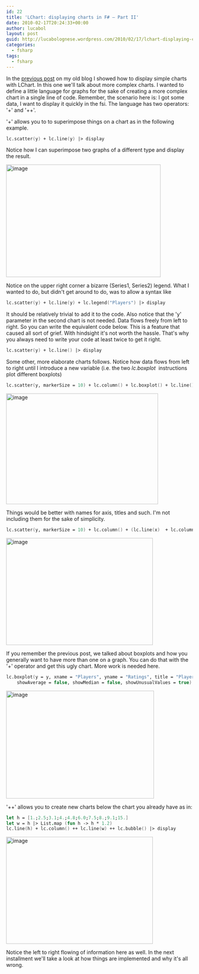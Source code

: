 ```yaml
---
id: 22
title: 'LChart: displaying charts in F# – Part II'
date: 2010-02-17T20:24:33+00:00
author: lucabol
layout: post
guid: http://lucabolognese.wordpress.com/2010/02/17/lchart-displaying-charts-in-f-part-ii/
categories:
  - fsharp
tags:
  - fsharp
---
```

In the [previous post](/2010/02/17/lchart-displaying-charts-in-f-part-i) on my old blog I showed how to display simple charts with LChart. In this one we'll talk about more complex charts. I wanted to define a little language for graphs for the sake of creating a more complex chart in a single line of code. Remember, the scenario here is: I got some data, I want to display it quickly in the fsi. The language has two operators: '+' and '++'.

'+' allows you to to superimpose things on a chart as in the following example.

```fsharp
lc.scatter(y) + lc.line(y) |> display
```

Notice how I can superimpose two graphs of a different type and display the result.

[<img style="border-bottom:0;border-left:0;display:inline;border-top:0;border-right:0;" title="image" border="0" alt="image" src="/wp-content/uploads/2010/02/image_thumb.png" width="417" height="303" />](/wp-content/uploads/2010/02/image.png) 

Notice on the upper right corner a bizarre (Series1, Series2) legend. What I wanted to do, but didn't get around to do, was to allow a syntax like

```fsharp
lc.scatter(y) + lc.line(y) + lc.legend("Players") |> display
```

It should be relatively trivial to add it to the code. Also notice that the 'y' parameter in the second chart is not needed. Data flows freely from left to right. So you can write the equivalent code below. This is a feature that caused all sort of grief. With hindsight it's not worth the hassle. That's why you always need to write your code at least twice to get it right.

```fsharp
lc.scatter(y) + lc.line() |> display 
```

Some other, more elaborate charts follows. Notice how data flows from left to right until I introduce a new variable (i.e. the two _lc.boxplot&#160;_ instructions plot different boxplots)

```fsharp
lc.scatter(y, markerSize = 10) + lc.column() + lc.boxplot() + lc.line()  + lc.column(x) + lc.boxplot()|> display
```

[<img style="border-bottom:0;border-left:0;display:inline;border-top:0;border-right:0;" title="image" border="0" alt="image" src="/wp-content/uploads/2010/02/image_thumb1.png" width="410" height="298" />](/wp-content/uploads/2010/02/image1.png) 

Things would be better with names for axis, titles and such. I'm not including them for the sake of simplicity.

```fsharp
lc.scatter(y, markerSize = 10) + lc.column() + (lc.line(x)  + lc.column()) + lc.scatter(markerSize = 20) |> display
```

[<img style="border-bottom:0;border-left:0;display:inline;border-top:0;border-right:0;" title="image" border="0" alt="image" src="/wp-content/uploads/2010/02/image_thumb2.png" width="396" height="288" />](/wp-content/uploads/2010/02/image2.png) 

If you remember the previous post, we talked about boxplots and how you generally want to have more than one on a graph. You can do that with the '+' operator and get this ugly chart. More work is needed here.

```fsharp
lc.boxplot(y = y, xname = "Players", yname = "Ratings", title = "Players' Ratings", color = Color.Blue, whiskerPercentile = 5, percentile = 30,
    showAverage = false, showMedian = false, showUnusualValues = true) +  lc.boxplot(y = x) |> display
```

[<img style="border-bottom:0;border-left:0;display:inline;border-top:0;border-right:0;" title="image" border="0" alt="image" src="/wp-content/uploads/2010/02/image_thumb4.png" width="399" height="290" />](/wp-content/uploads/2010/02/image4.png)

'++' allows you to create new charts below the chart you already have as in:

```fsharp
let h = [1.;2.5;3.1;4.;4.8;6.0;7.5;8.;9.1;15.]
let w = h |> List.map (fun h -> h * 1.2)
lc.line(h) + lc.column() ++ lc.line(w) ++ lc.bubble() |> display
```

[<img style="border-bottom:0;border-left:0;display:inline;border-top:0;border-right:0;" title="image" border="0" alt="image" src="/wp-content/uploads/2010/02/image_thumb3.png" width="396" height="288" />](/wp-content/uploads/2010/02/image3.png) 

Notice the left to right flowing of information here as well. In the next installment we'll take a look at how things are implemented and why it's all wrong.
